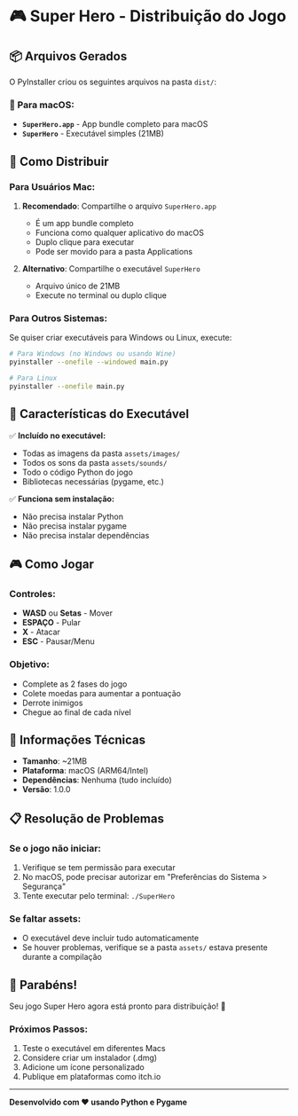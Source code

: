 # 🎮 Super Hero - Distribuição do Jogo

## 📦 Arquivos Gerados

O PyInstaller criou os seguintes arquivos na pasta `dist/`:

### 🍎 Para macOS:
- **`SuperHero.app`** - App bundle completo para macOS
- **`SuperHero`** - Executável simples (21MB)

## 🚀 Como Distribuir

### Para Usuários Mac:
1. **Recomendado**: Compartilhe o arquivo `SuperHero.app`
   - É um app bundle completo
   - Funciona como qualquer aplicativo do macOS
   - Duplo clique para executar
   - Pode ser movido para a pasta Applications

2. **Alternativo**: Compartilhe o executável `SuperHero`
   - Arquivo único de 21MB
   - Execute no terminal ou duplo clique

### Para Outros Sistemas:
Se quiser criar executáveis para Windows ou Linux, execute:

```bash
# Para Windows (no Windows ou usando Wine)
pyinstaller --onefile --windowed main.py

# Para Linux
pyinstaller --onefile main.py
```

## 🎯 Características do Executável

✅ **Incluído no executável:**
- Todas as imagens da pasta `assets/images/`
- Todos os sons da pasta `assets/sounds/`
- Todo o código Python do jogo
- Bibliotecas necessárias (pygame, etc.)

✅ **Funciona sem instalação:**
- Não precisa instalar Python
- Não precisa instalar pygame
- Não precisa instalar dependências

## 🎮 Como Jogar

### Controles:
- **WASD** ou **Setas** - Mover
- **ESPAÇO** - Pular
- **X** - Atacar
- **ESC** - Pausar/Menu

### Objetivo:
- Complete as 2 fases do jogo
- Colete moedas para aumentar a pontuação
- Derrote inimigos
- Chegue ao final de cada nível

## 🔧 Informações Técnicas

- **Tamanho**: ~21MB
- **Plataforma**: macOS (ARM64/Intel)
- **Dependências**: Nenhuma (tudo incluído)
- **Versão**: 1.0.0

## 📋 Resolução de Problemas

### Se o jogo não iniciar:
1. Verifique se tem permissão para executar
2. No macOS, pode precisar autorizar em "Preferências do Sistema > Segurança"
3. Tente executar pelo terminal: `./SuperHero`

### Se faltar assets:
- O executável deve incluir tudo automaticamente
- Se houver problemas, verifique se a pasta `assets/` estava presente durante a compilação

## 🎉 Parabéns!

Seu jogo Super Hero agora está pronto para distribuição! 🚀

### Próximos Passos:
1. Teste o executável em diferentes Macs
2. Considere criar um instalador (.dmg)
3. Adicione um ícone personalizado
4. Publique em plataformas como itch.io

---

**Desenvolvido com ❤️ usando Python e Pygame** 